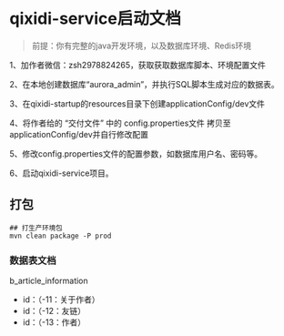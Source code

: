 # qixidi-service启动文档

> 前提：你有完整的java开发环境，以及数据库环境、Redis环境

1、加作者微信：zsh2978824265，获取获取数据库脚本、环境配置文件

2、在本地创建数据库“aurora_admin”，并执行SQL脚本生成对应的数据表。

3、在qixidi-startup的resources目录下创建applicationConfig/dev文件

4、将作者给的 “交付文件” 中的 config.properties文件 拷贝至applicationConfig/dev并自行修改配置

5、修改config.properties文件的配置参数，如数据库用户名、密码等。

6、启动qixidi-service项目。

## 打包
```
## 打生产环境包
mvn clean package -P prod
```

### 数据表文档
b_article_information
- id：（-11：关于作者）
- id：（-12：友链）
- id：（-13：作者）
